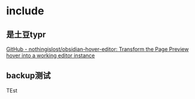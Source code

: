 # include
## 是土豆typr
[GitHub - nothingislost/obsidian-hover-editor: Transform the Page Preview hover into a working editor instance](https://github.com/nothingislost/obsidian-hover-editor)

## backup测试
TEst